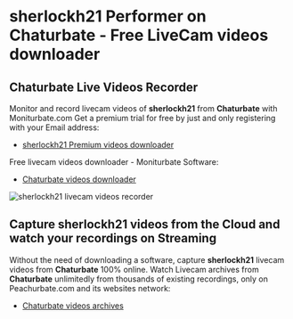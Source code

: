 # sherlockh21 Performer on Chaturbate - Free LiveCam videos downloader

## Chaturbate Live Videos Recorder

Monitor and record livecam videos of **sherlockh21** from **Chaturbate** with Moniturbate.com
Get a premium trial for free by just and only registering with your Email address:
* [sherlockh21 Premium videos downloader](https://moniturbate.com/request-demo-licence-key.html)

Free livecam videos downloader - Moniturbate Software:
* [Chaturbate videos downloader](https://moniturbate.com/moniturbate-download-software.html)

![sherlockh21 livecam videos recorder](https://peachurnet.com/templates/moniturbate-software.png)


## Capture sherlockh21 videos from the Cloud and watch your recordings on Streaming

Without the need of downloading a software, capture **sherlockh21** livecam videos from **Chaturbate** 100% online.
Watch Livecam archives from **Chaturbate** unlimitedly from thousands of existing recordings, only on Peachurbate.com and its websites network:
* [Chaturbate videos archives](https://peachurnet.com/)